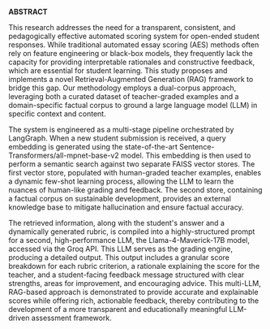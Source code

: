 **ABSTRACT**

This research addresses the need for a transparent, consistent, and pedagogically effective automated scoring system for open-ended student responses. While traditional automated essay scoring (AES) methods often rely on feature engineering or black-box models, they frequently lack the capacity for providing interpretable rationales and constructive feedback, which are essential for student learning. This study proposes and implements a novel Retrieval-Augmented Generation (RAG) framework to bridge this gap. Our methodology employs a dual-corpus approach, leveraging both a curated dataset of teacher-graded examples and a domain-specific factual corpus to ground a large language model (LLM) in specific context and content.

The system is engineered as a multi-stage pipeline orchestrated by LangGraph. When a new student submission is received, a query embedding is generated using the state-of-the-art Sentence-Transformers/all-mpnet-base-v2 model. This embedding is then used to perform a semantic search against two separate FAISS vector stores. The first vector store, populated with human-graded teacher examples, enables a dynamic few-shot learning process, allowing the LLM to learn the nuances of human-like grading and feedback. The second store, containing a factual corpus on sustainable development, provides an external knowledge base to mitigate hallucination and ensure factual accuracy.

The retrieved information, along with the student's answer and a dynamically generated rubric, is compiled into a highly-structured prompt for a second, high-performance LLM, the Llama-4-Maverick-17B model, accessed via the Groq API. This LLM serves as the grading engine, producing a detailed output. This output includes a granular score breakdown for each rubric criterion, a rationale explaining the score for the teacher, and a student-facing feedback message structured with clear strengths, areas for improvement, and encouraging advice. This multi-LLM, RAG-based approach is demonstrated to provide accurate and explainable scores while offering rich, actionable feedback, thereby contributing to the development of a more transparent and educationally meaningful LLM-driven assessment framework.
